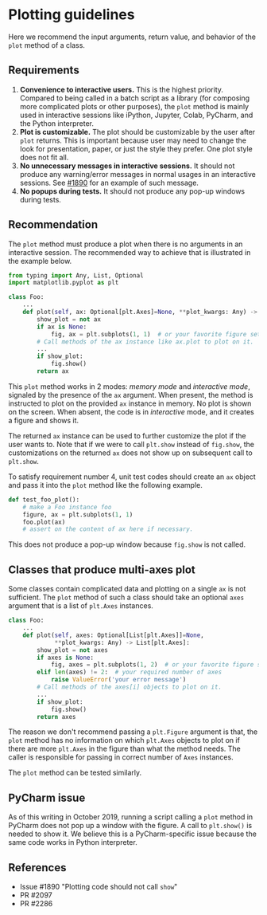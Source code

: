 # Plotting guidelines

Here we recommend the input arguments, return value, and behavior of the
`plot` method of a class.

## Requirements

1. **Convenience to interactive users.** This is the highest priority.
    Compared to being called in a batch script as a library (for composing
    more complicated plots or other purposes), the `plot` method is mainly
    used in interactive sessions like iPython, Jupyter, Colab, PyCharm,
    and the Python interpreter.
1. **Plot is customizable.** The plot should be customizable by the user after
    `plot` returns. This is important because user may need to change the look
    for presentation, paper, or just the style they prefer. One plot style does
    not fit all.
1. **No unnecessary messages in interactive sessions.** It should not produce
    any warning/error messages in normal usages in an interactive sessions.
    See [#1890](https://github.com/quantumlib/Cirq/issues/1890#issue-473510953)
    for an example of such message.
1. **No popups during tests.** It should not produce any pop-up windows during
    tests.

## Recommendation

The `plot` method must produce a plot when there is no arguments in an
interactive session. The recommended way to achieve that is illustrated in the
example below.

```python
from typing import Any, List, Optional
import matplotlib.pyplot as plt

class Foo:
    ...
    def plot(self, ax: Optional[plt.Axes]=None, **plot_kwargs: Any) -> plt.Axes:
        show_plot = not ax
        if ax is None:
            fig, ax = plt.subplots(1, 1)  # or your favorite figure setup
        # Call methods of the ax instance like ax.plot to plot on it.
        ...
        if show_plot:
            fig.show()
        return ax
```

This `plot` method works in 2 modes: *memory mode* and *interactive mode*,
signaled by the presence of the `ax` argument. When present, the method is
instructed to plot on the provided `ax` instance in memory. No plot is shown
on the screen. When absent, the code is in *interactive* mode, and it creates
a figure and shows it.

The returned `ax` instance can be used to further customize the plot if the
user wants to. Note that if we were to call `plt.show` instead of `fig.show`,
the customizations on the returned `ax` does not show up on subsequent call to
`plt.show`.

To satisfy requirement number 4, unit test codes should create an `ax` object
and pass it into the `plot` method like the following example.

```python
def test_foo_plot():
    # make a Foo instance foo
    figure, ax = plt.subplots(1, 1)
    foo.plot(ax)
    # assert on the content of ax here if necessary.
```

This does not produce a pop-up window because `fig.show` is not called.


## Classes that produce multi-axes plot

Some classes contain complicated data and plotting on a single `ax` is
not sufficient. The `plot` method of such a class should take an optional
`axes` argument that is a list of `plt.Axes` instances.

```python
class Foo:
    ...
    def plot(self, axes: Optional[List[plt.Axes]]=None,
             **plot_kwargs: Any) -> List[plt.Axes]:
        show_plot = not axes
        if axes is None:
            fig, axes = plt.subplots(1, 2)  # or your favorite figure setup
        elif len(axes) != 2:  # your required number of axes
            raise ValueError('your error message')
        # Call methods of the axes[i] objects to plot on it.
        ...
        if show_plot:
            fig.show()
        return axes
```

The reason we don't recommend passing a `plt.Figure` argument is that, the
`plot` method has no information on which `plt.Axes` objects to plot on if
there are more `plt.Axes` in the figure than what the method needs. The caller
is responsible for passing in correct number of `Axes` instances.

The `plot` method can be tested similarly.

## PyCharm issue

As of this writing in October 2019, running a script calling a `plot` method
in PyCharm does not pop up a window with the figure. A call to `plt.show()`
is needed to show it. We believe this is a PyCharm-specific issue because
the same code works in Python interpreter.

## References
* Issue #1890 "Plotting code should not call `show`"
* PR #2097
* PR #2286
